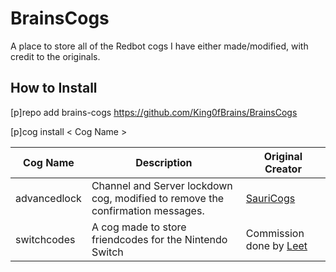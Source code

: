 # BrainsCogs
A place to store all of the Redbot cogs I have either made/modified, with credit to the originals.
## How to Install
[p]repo add brains-cogs https://github.com/King0fBrains/BrainsCogs

[p]cog install < Cog Name >

| Cog Name | Description | Original Creator | 
|----------|-------------|------------------|
|advancedlock|Channel and Server lockdown cog, modified to remove the confirmation messages.|[SauriCogs](https://github.com/elijabesu/SauriCogs)|
|switchcodes|A cog made to store friendcodes for the Nintendo Switch|Commission done by [Leet](https://github.com/leetfin)
